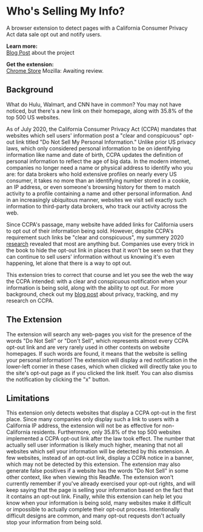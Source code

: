 # Who's Selling My Info?

A browser extension to detect pages with a California Consumer Privacy Act data sale opt out and notify users. 

**Learn more:**  
[Blog Post](https://oapostrophe.github.io/whos-selling-my-info/) about the project

**Get the extension:**  
[Chrome Store](https://chrome.google.com/webstore/detail/whos-selling-my-info/fajcnenaofjjodeiglclbihlinbiccek)
Mozilla: Awaiting review.

## Background

What do Hulu, Walmart, and CNN have in common? You may not have noticed, but there's a new link on their homepage, along with 35.8% of the top 500 US websites.

As of July 2020, the California Consumer Privacy Act (CCPA) mandates that websites which sell users' information post a "clear and conspicuous" opt-out link titled "Do Not Sell My Personal Information."  Unlike prior US privacy laws, which only considered personal information to be on identifying information like name and date of birth, CCPA updates the definition of personal information to reflect the age of big data.  In the modern internet, companies no longer need a name or physical address to identify who you are: for data brokers who hold extensive profiles on nearly every US consumer, it takes no more than an identifying number stored in a cookie, an IP address, or even someone's browsing history for them to match activity to a profile containing a name and other personal information.  And in an increasingly ubiquitous manner, websites we visit sell exactly such information to third-party data brokers, who track our activity across the web.

Since CCPA's passage, many website have added links for California users to opt out of their information being sold. However, despite CCPA's requirement such links be "clear and conspicuous", my summery 2020 [research](https://arxiv.org/abs/2009.07884) revealed that most are anything but. Companies use every trick in the book to hide the opt-out link in places that it won't be seen so that they can continue to sell users' information without us knowing it's even happening, let alone that there is a way to opt out.

This extension tries to correct that course and let you see the web the way the CCPA intended: with a clear and conspicuous notification when your information is being sold, along with the ability to opt out.  For more background, check out my [blog post](https://oapostrophe.github.io/ccpa-study/) about privacy, tracking, and my research on CCPA.

## The Extension

The extension will search any web-pages you visit for the presence of the words "Do Not Sell" or "Don't Sell", which represents almost every CCPA opt-out link and
are very rarely used in other contexts on website homepages. If such words are found, it means that the website is selling your personal information! The extension will display a red notification in the lower-left corner in these cases, which when clicked will directly take you to the site's opt-out page as if you clicked the link itself. You can also dismiss the notification by clicking the "x" button.


## Limitations

This extension only detects websites that display a CCPA opt-out in the first place. Since many companies only display such a link to users with a California IP address, the extension will not be as effective for non-California residents. Furthermore, only 35.8% of the top 500 websites implemented a CCPA opt-out link after the law took effect. The number that actually sell user information is likely much higher, meaning that not all websites which sell your information will be detected by this extension. A few websites, instead of an opt-out link, display a CCPA notice in a banner, which may not be detected by this extension. The extension may also generate false positives if a website has the words "Do Not Sell" in some other context, like when viewing this ReadMe. The extension won't currently remember if you've already exercised your opt-out rights, and will keep saying that the page is selling your information based on the fact that it contains an opt-out link. Finally, while this extension can help let you know when your information is being sold, many websites make it difficult or impossible to actually complete their opt-out process. Intentionally difficult designs are common, and many opt-out requests don't actually stop your information from being sold.
